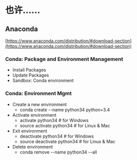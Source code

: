 # 也许……

## Anaconda
[https://www.anaconda.com/distribution/#download-section](https://www.anaconda.com/distribution/#download-section)

### Conda: Package and Environment Management
* Install Packages
* Update Packages
* Sandbox: Conda environment

### Conda: Environment Mgmt
* Create a new environment
  * conda create --name python34 python=3.4
* Activate environment
  * activate python34 # for Windows
  * source activate python34 # for Linux & Mac
* Exit environment
  * deactivate python34 # for Windows
  * source deactivate python34 # for Linux & Mac
* Delete environment
  * conda remove --name python34 --all


